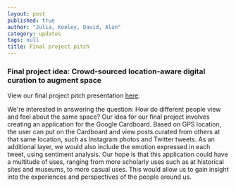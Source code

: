 ```yaml
---
layout: post
published: true
author: "Julia, Keeley, David, Alan"
category: updates
tags: null
title: Final project pitch
---
```


### Final project idea: Crowd-sourced location-aware digital curation to augment space
View our final project pitch presentation [here](https://docs.google.com/presentation/d/1tNhemqq4zjrNGKDkcGUCztKnOJpU6JCmeiP8V0N9m5c/edit?usp=sharing).

We're interested in answering the question: How do different people view and feel about the same space? Our idea for our final project involves creating an application for the Google Cardboard. Based on GPS location, the user can put on the Cardboard and view posts curated from others at that same location, such as Instagram photos and Twitter tweets. As an additional layer, we would also include the emotion expressed in each tweet, using sentiment analysis. Our hope is that this application could have a multitude of uses, ranging from more scholarly uses such as at historical sites and museums, to more casual uses. This would allow us to gain insight into the experiences and perspectives of the people around us.